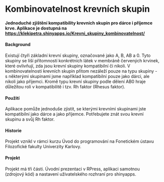 # Kombinovatelnost krevních skupin
#### Jednoduché zjištění kompatibility krevních skupin pro dárce i příjemce krve. Aplikace je dostupná na https://klekipetra.shinyapps.io/Krevni_skupiny_kombinovatelnost/

#### Background
Existují čtyři základní krevní skupiny, označované jako A, B, AB a 0. Tyto skupiny se liší přítomností konkrétních látek v membráně červených krvinek, které ovlivňují, zda jsou krevní skupiny kompatibilní či nikoli. V kombinovatelnosti krevních skupin přitom nezáleží pouze na typu skupiny - s některými skupinami jsme například kompatibilní pouze jako dárci, ale nikoli jako příjemci. Kromě typu krevní skupiny podle dělení AB0 hraje důležitou roli v kompatibilitě i tzv. Rh faktor (Rhesus faktor).

#### Použití
Aplikace pomůže jednoduše zjistit, se kterými krevními skupinami jste kompatibilní jako dárce a jako příjemce. Potřebujete znát svou krevní skupinu a svůj Rh faktor.

#### Historie
Projekt vznikl v rámci kurzu Úvod do programování na Fonetickém ústavu Filozofické fakulty Univerzity Karlovy.

#### Projekt
Projekt má tři části. Úvodní prezentaci v RPress, aplikaci samotnou (zdrojový kód) a nastavení uživatelského rozhraní pro shinyapps. 
